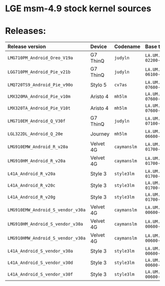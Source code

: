 # LGE msm-4.9 stock kernel sources

# Releases:

| Release version                   | Device    | Codename    | Base tag                       |
|:--------------------------------- |:--------- |:----------- | :----------------------------- |
| `LMG710PM_Android_Oreo_V19a`      | G7 ThinQ  | `judyln`    | `LA.UM.6.3.r6-02200-sdm845.0`  |
| `LGG710PM_Android_Pie_v21b`       | G7 ThinQ  | `judyln`    | `LA.UM.7.3.r1-06100-sdm845.0`  |
| `LMQ720TS9_Android_Pie_v90o`      | Stylo 5   | `cv7as`     | `LA.UM.7.6.2.r1-07600-89xx.0`  |
| `LMX320MA_Android_Pie_v10m`       | Aristo 4  | `mh5lm`     | `LA.UM.7.6.2.r1-07600-89xx.0`  |
| `LMX320TA_Android_Pie_V10t`       | Aristo 4  | `mh5lm`     | `LA.UM.7.6.2.r1-07600-89xx.0`  |
| `LMG710EM_Android_Q_V30f`         | G7 ThinQ  | `judyln`    | `LA.UM.8.3.r1-07100-sdm845.0`  |
| `LGL322DL_Android_Q_20e`          | Journey   | `mh5lm`     | `LA.UM.8.6.2.r1-06600-89xx.0`  |
| `LMG910EMW_Android_R_v20a`        | Velvet 4G | `caymanslm` | `LA.UM.9.3.r1-01700-sdm845.0`  |
| `LMG910HM_Android_R_v20a`         | Velvet 4G | `caymanslm` | `LA.UM.9.3.r1-01700-sdm845.0`  |
| `L41A_Android_R_v20a`             | Style 3   | `style3lm`  | `LA.UM.9.3.r1-01700-sdm845.0`  |
| `L41A_Android_R_v20c`             | Style 3   | `style3lm`  | `LA.UM.9.3.r1-01700-sdm845.0`  |
| `L41A_Android_R_v20g`             | Style 3   | `style3lm`  | `LA.UM.9.3.r1-01700-sdm845.0`  |
| `LMG910EMW_Android_S_vendor_v30a` | Velvet 4G | `caymanslm` | `LA.UM.10.3.r1-00600-sdm845.0` |
| `LMG910HM_Android_S_vendor_v30a`  | Velvet 4G | `caymanslm` | `LA.UM.10.3.r1-00600-sdm845.0` |
| `LMG910HMW_Android_S_vendor_v30a` | Velvet 4G | `caymanslm` | `LA.UM.10.3.r1-00600-sdm845.0` |
| `L41A_Android_S_vendor_v30a`      | Style 3   | `style3lm`  | `LA.UM.10.3.r1-00600-sdm845.0` |
| `L41A_Android_S_vendor_v30d`      | Style 3   | `style3lm`  | `LA.UM.10.3.r1-00600-sdm845.0` |
| `L41A_Android_S_vendor_v30f`      | Style 3   | `style3lm`  | `LA.UM.10.3.r1-00600-sdm845.0` |

